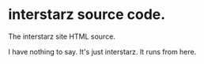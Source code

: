  <!DOCTYPE html>
  <html>
    <main>
      <body>
        <h1>interstarz source code.</h1>
        <p>The interstarz site HTML source.</p>
        <p>I have nothing to say. It's just interstarz. It runs from here.</p>
      </body>
    </main>
  </html>
